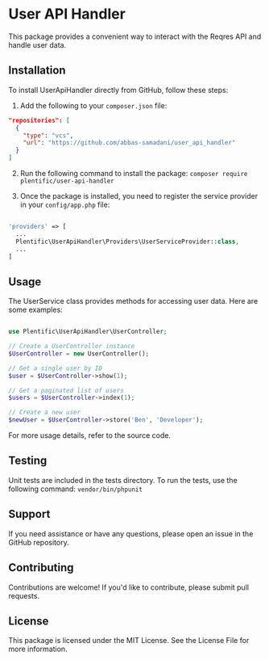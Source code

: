 # User API Handler

This package provides a convenient way to interact with the Reqres API and handle user data.

## Installation

To install UserApiHandler directly from GitHub, follow these steps:

1. Add the following to your `composer.json` file:

```json
"repositories": [
  {
    "type": "vcs",
    "url": "https://github.com/abbas-samadani/user_api_handler"
  }
]
```
2. Run the following command to install the package:
`composer require plentific/user-api-handler`

3. Once the package is installed, you need to register the service provider in your `config/app.php` file:

```php

'providers' => [
  ...
  Plentific\UserApiHandler\Providers\UserServiceProvider::class,
  ...
]

```
## Usage
The UserService class provides methods for accessing user data. Here are some examples:
```php

use Plentific\UserApiHandler\UserController;

// Create a UserController instance
$UserController = new UserController();

// Get a single user by ID
$user = $UserController->show(1);

// Get a paginated list of users
$users = $UserController->index(1);

// Create a new user
$newUser = $UserController->store('Ben', 'Developer');

```
For more usage details, refer to the source code.

## Testing
Unit tests are included in the tests directory. To run the tests, use the following command:
`vendor/bin/phpunit`

## Support
If you need assistance or have any questions, please open an issue in the GitHub repository.

## Contributing
Contributions are welcome! If you'd like to contribute, please submit pull requests.

## License
This package is licensed under the MIT License. See the License File for more information.
